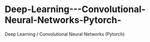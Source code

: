 # Deep-Learning---Convolutional-Neural-Networks-Pytorch-
Deep Learning / Convolutional Neural Networks (Pytorch)
